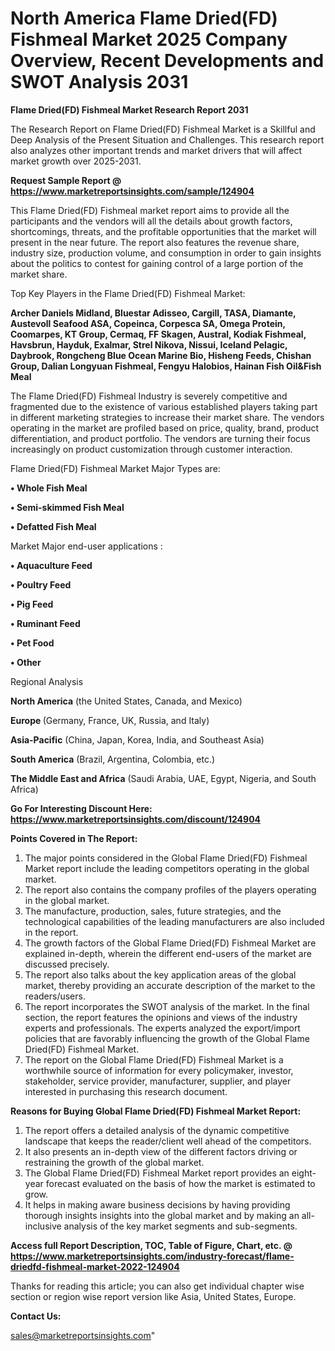 # North America Flame Dried(FD) Fishmeal Market 2025 Company Overview, Recent Developments and SWOT Analysis 2031

<strong>Flame Dried(FD) Fishmeal Market Research Report 2031</strong>

The Research Report on Flame Dried(FD) Fishmeal Market is a Skillful and Deep Analysis of the Present Situation and Challenges. This research report also analyzes other important trends and market drivers that will affect market growth over 2025-2031.

<strong>Request Sample Report @ <a href=https://www.marketreportsinsights.com/sample/124904>https://www.marketreportsinsights.com/sample/124904</a></strong>

This Flame Dried(FD) Fishmeal market report aims to provide all the participants and the vendors will all the details about growth factors, shortcomings, threats, and the profitable opportunities that the market will present in the near future. The report also features the revenue share, industry size, production volume, and consumption in order to gain insights about the politics to contest for gaining control of a large portion of the market share.

Top Key Players in the Flame Dried(FD) Fishmeal Market:

<strong>Archer Daniels Midland, Bluestar Adisseo, Cargill, TASA, Diamante, Austevoll Seafood ASA, Copeinca, Corpesca SA, Omega Protein, Coomarpes, KT Group, Cermaq, FF Skagen, Austral, Kodiak Fishmeal, Havsbrun, Hayduk, Exalmar, Strel Nikova, Nissui, Iceland Pelagic, Daybrook, Rongcheng Blue Ocean Marine Bio, Hisheng Feeds, Chishan Group, Dalian Longyuan Fishmeal, Fengyu Halobios, Hainan Fish Oil&Fish Meal</strong>

The Flame Dried(FD) Fishmeal Industry is severely competitive and fragmented due to the existence of various established players taking part in different marketing strategies to increase their market share. The vendors operating in the market are profiled based on price, quality, brand, product differentiation, and product portfolio. The vendors are turning their focus increasingly on product customization through customer interaction.

Flame Dried(FD) Fishmeal Market Major Types are:

<strong>• Whole Fish Meal

• Semi-skimmed Fish Meal

• Defatted Fish Meal</strong>

Market Major end-user applications :

<strong>• Aquaculture Feed

• Poultry Feed

• Pig Feed

• Ruminant Feed

• Pet Food

• Other</strong>

Regional Analysis

</u><strong><b>North America</b></strong> (the United States, Canada, and Mexico)

<strong><b>Europe </b></strong>(Germany, France, UK, Russia, and Italy)

<strong><b>Asia-Pacific</b></strong> (China, Japan, Korea, India, and Southeast Asia)

<strong><b>South America</b></strong> (Brazil, Argentina, Colombia, etc.)

<strong><b>The Middle East and Africa</b></strong> (Saudi Arabia, UAE, Egypt, Nigeria, and South Africa)

<strong>Go For Interesting Discount Here: <a href=https://www.marketreportsinsights.com/discount/124904>https://www.marketreportsinsights.com/discount/124904</a></strong>

<strong>Points Covered in The Report:</strong>
<ol>
  <li>The major points considered in the Global Flame Dried(FD) Fishmeal Market report include the leading competitors operating in the global market.</li>
  <li>The report also contains the company profiles of the players operating in the global market.</li>
  <li>The manufacture, production, sales, future strategies, and the technological capabilities of the leading manufacturers are also included in the report.</li>
  <li>The growth factors of the Global Flame Dried(FD) Fishmeal Market are explained in-depth, wherein the different end-users of the market are discussed precisely.</li>
  <li>The report also talks about the key application areas of the global market, thereby providing an accurate description of the market to the readers/users.</li>
  <li>The report incorporates the SWOT analysis of the market. In the final section, the report features the opinions and views of the industry experts and professionals. The experts analyzed the export/import policies that are favorably influencing the growth of the Global Flame Dried(FD) Fishmeal Market.</li>
  <li>The report on the Global Flame Dried(FD) Fishmeal Market is a worthwhile source of information for every policymaker, investor, stakeholder, service provider, manufacturer, supplier, and player interested in purchasing this research document.</li>
</ol>
<strong>Reasons for Buying Global Flame Dried(FD) Fishmeal Market Report:</strong>

<ol>
  <li>The report offers a detailed analysis of the dynamic competitive landscape that keeps the reader/client well ahead of the competitors.</li>
  <li>It also presents an in-depth view of the different factors driving or restraining the growth of the global market.</li>
  <li>The Global Flame Dried(FD) Fishmeal Market report provides an eight-year forecast evaluated on the basis of how the market is estimated to grow.</li>
  <li>It helps in making aware business decisions by having providing thorough insights insights into the global market and by making an all-inclusive analysis of the key market segments and sub-segments.</li>
</ol>
<strong>Access full Report Description, TOC, Table of Figure, Chart, etc. @ <a href=https://www.marketreportsinsights.com/industry-forecast/flame-driedfd-fishmeal-market-2022-124904>https://www.marketreportsinsights.com/industry-forecast/flame-driedfd-fishmeal-market-2022-124904</a></strong>


Thanks for reading this article; you can also get individual chapter wise section or region wise report version like Asia, United States, Europe.

<strong>Contact Us:</strong>

sales@marketreportsinsights.com"
